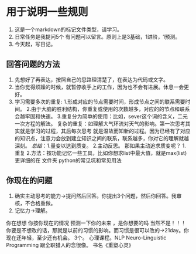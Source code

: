 # 用于说明一些规则

1. 这是一个markdown的标记文件类型，请学习。
2. 日常任务是我提问5个 有问题可以留言。原则上是3基础，1进阶，1预测。
3. 今天起，写日记。

## 回答问题的方法

1. 先想好了再表达，按照自己的思路理清楚了，在表达为代码或文字。
2. 当你觉得烦躁的时候，就暂停收手上的工作，因为也不会有进展。休息一会更好。
3. 学习需要多次的重复: 1.形成对应的节点需要时间，形成节点之间的联系需要时间。
                     2.由于大脑的胜利结构，你重复或使用的次数越多，对应的的节点和联系会越牢固和快速。
                     3.重复分为简单的使用：比如，sever这个词的含义，二元一次方程的解法。
                        复杂的重复：如理解大气环流对天气的影响。第一次思考其实就是学习的过程，其后每次思考 就是温故而知新的过程。因为已经有了对应的知识点，注意力会放到建立知识之间的联系，联系越多，你对它的理解就越深刻。
                    *总结*：1.量变以达到质变。
                            2.主动反思。
                    那如果主动追求质变呢？
                        1.重复
                        2.方法：按功能记忆一些工具，比如你想求list中最大值，就是max(list)
                        更详细的在 文件夹 python的常见坑和常见用法

## 你现在的问题

1. 确实主动思考的能力->提问然后回答。你提出3个问题，然后你回答。我审核，不合格重做。
2. 记忆力->理解。

你在想想 你按你现在的情况 预测一下你的未来 ，是你想要的吗
当然不是！！！
你要是不想改的话，那就是以前的习惯的影响。而习惯是很可以改的->21day。你现在还年轻，至少还有机会。
3个。
心理课程。NLP Neuro-Linguistic Programming 跟全职猎人的念很像。 书名《重塑心灵》

